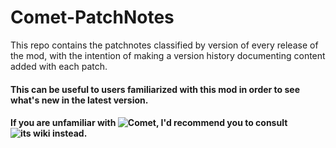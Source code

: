 # Comet-PatchNotes
This repo contains the patchnotes classified by version of every release of the mod, with the intention of making a version history documenting content added with each patch.

#### This can be useful to users familiarized with this mod in order to see what's new in the latest version.
#### If you are unfamiliar with ![Comet](https://github.com/Soulphur0/Comet/wiki), I'd recommend you to consult ![its wiki](https://github.com/Soulphur0/Comet/wiki) instead.
